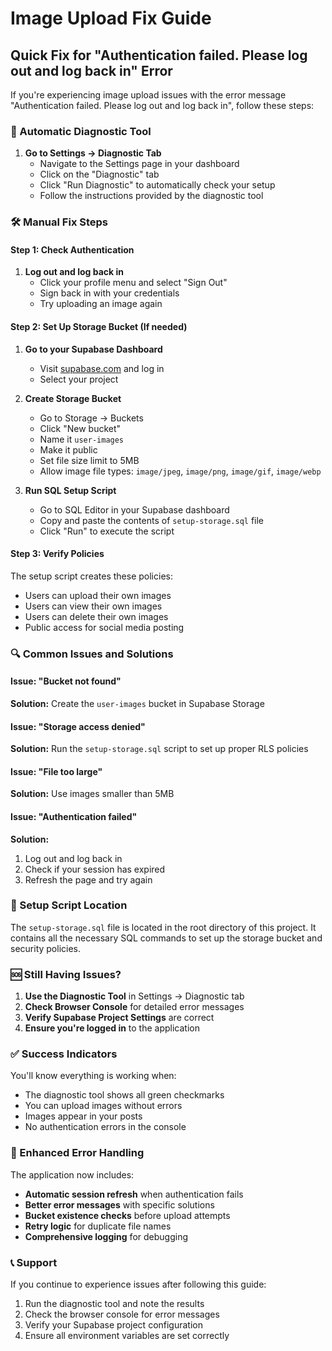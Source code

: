 # Image Upload Fix Guide

## Quick Fix for "Authentication failed. Please log out and log back in" Error

If you're experiencing image upload issues with the error message "Authentication failed. Please log out and log back in", follow these steps:

### 🔧 Automatic Diagnostic Tool

1. **Go to Settings → Diagnostic Tab**
   - Navigate to the Settings page in your dashboard
   - Click on the "Diagnostic" tab
   - Click "Run Diagnostic" to automatically check your setup
   - Follow the instructions provided by the diagnostic tool

### 🛠️ Manual Fix Steps

#### Step 1: Check Authentication
1. **Log out and log back in**
   - Click your profile menu and select "Sign Out"
   - Sign back in with your credentials
   - Try uploading an image again

#### Step 2: Set Up Storage Bucket (If needed)
1. **Go to your Supabase Dashboard**
   - Visit [supabase.com](https://supabase.com) and log in
   - Select your project

2. **Create Storage Bucket**
   - Go to Storage → Buckets
   - Click "New bucket"
   - Name it `user-images`
   - Make it public
   - Set file size limit to 5MB
   - Allow image file types: `image/jpeg`, `image/png`, `image/gif`, `image/webp`

3. **Run SQL Setup Script**
   - Go to SQL Editor in your Supabase dashboard
   - Copy and paste the contents of `setup-storage.sql` file
   - Click "Run" to execute the script

#### Step 3: Verify Policies
The setup script creates these policies:
- Users can upload their own images
- Users can view their own images  
- Users can delete their own images
- Public access for social media posting

### 🔍 Common Issues and Solutions

#### Issue: "Bucket not found"
**Solution:** Create the `user-images` bucket in Supabase Storage

#### Issue: "Storage access denied"
**Solution:** Run the `setup-storage.sql` script to set up proper RLS policies

#### Issue: "File too large"
**Solution:** Use images smaller than 5MB

#### Issue: "Authentication failed"
**Solution:** 
1. Log out and log back in
2. Check if your session has expired
3. Refresh the page and try again

### 📝 Setup Script Location

The `setup-storage.sql` file is located in the root directory of this project. It contains all the necessary SQL commands to set up the storage bucket and security policies.

### 🆘 Still Having Issues?

1. **Use the Diagnostic Tool** in Settings → Diagnostic tab
2. **Check Browser Console** for detailed error messages
3. **Verify Supabase Project Settings** are correct
4. **Ensure you're logged in** to the application

### ✅ Success Indicators

You'll know everything is working when:
- The diagnostic tool shows all green checkmarks
- You can upload images without errors
- Images appear in your posts
- No authentication errors in the console

### 🔄 Enhanced Error Handling

The application now includes:
- **Automatic session refresh** when authentication fails
- **Better error messages** with specific solutions
- **Bucket existence checks** before upload attempts
- **Retry logic** for duplicate file names
- **Comprehensive logging** for debugging

### 📞 Support

If you continue to experience issues after following this guide:
1. Run the diagnostic tool and note the results
2. Check the browser console for error messages
3. Verify your Supabase project configuration
4. Ensure all environment variables are set correctly
